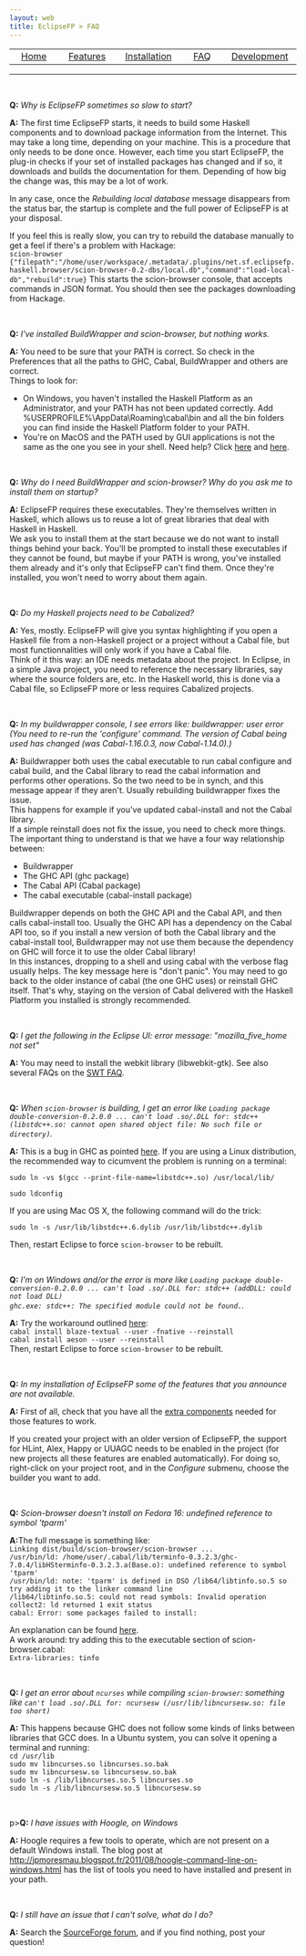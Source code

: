 ```yaml
---
layout: web
title: EclipseFP > FAQ
---
```


<!-- The list of elements -->
<center>
<table id="tableofcontents">
  <tr>
    <td width="160px" align="center" class="toc"><a href="index.html">Home</a></td>
    <td width="160px" align="center" class="toc"><a href="features.html">Features</a></td>
    <td width="160px" align="center" class="toc"><a href="install.html">Installation</a></td>
    <td width="160px" align="center" class="toc selected"><a href="faq.html">FAQ</a></td>
    <td width="160px" align="center" class="toc"><a href="dev.html">Development</a></td>
  </tr>
</table>
</center>
<hr />
<br />
<!-- Until here the list -->

<p><b>Q:</b> <i>Why is EclipseFP sometimes so slow to start?</i></p>
<p><b>A:</b> The first time EclipseFP starts, it needs to build some Haskell components and to download package information from the Internet. This may take a long time, depending on your machine. This is a procedure that only needs to be done once. However, each time you start EclipseFP, the plug-in checks if your set of installed packages has changed and if so, it downloads and builds the documentation for them. Depending of how big the change was, this may be a lot of work.</p>
<p>In any case, once the <i>Rebuilding local database</i> message disappears from the status bar, the startup is complete and the full power of EclipseFP is at your disposal.</p>
<p>If you feel this is really slow, you can try to rebuild the database manually to get a feel if there's a problem with Hackage:<br/>
<code>scion-browser</code>
<code>{"filepath":"/home/user/workspace/.metadata/.plugins/net.sf.eclipsefp.haskell.browser/scion-browser-0.2-dbs/local.db","command":"load-local-db","rebuild":true}</code>
This starts the scion-browser console, that accepts commands in JSON format. You should then see the packages downloading from Hackage.</p>
<br />

<p><b>Q:</b> <i>I've installed BuildWrapper and scion-browser, but nothing works.</i></p>
<p><b>A:</b> You need to be sure that your PATH is correct. So check in the Preferences that all the paths to GHC, Cabal, BuildWrapper and others are correct.<br/>
Things to look for:
<ul>
<li>On Windows, you haven't installed the Haskell Platform as an Administrator, and your PATH has not been updated correctly. Add %USERPROFILE%\AppData\Roaming\cabal\bin and all the bin folders you can find inside the Haskell Platform folder to your PATH.</li>
<li>You're on MacOS and the PATH used by GUI applications is not the same as the one you see in your shell. Need help? Click <a href="http://leohacker.wordpress.com/2011/12/05/add-your-path-into-path-for-gui-application-for-macos/">here</a> and <a href="http://serverfault.com/questions/16355/how-to-set-global-path-on-os-x">here</a>.</li>
</ul></p>
<br/>

<p><b>Q:</b> <i>Why do I need BuildWrapper and scion-browser? Why do you ask me to install them on startup?</i></p>
<p><b>A:</b> EclipseFP requires these executables. They're themselves written in Haskell, which allows us to reuse a lot of great libraries that deal with Haskell in Haskell.<br/>
We ask you to install them at the start because we do not want to install things behind your back. You'll be prompted to install these executables if they cannot be found, but maybe if your PATH is wrong, you've installed them already and it's only that EclipseFP can't find them.
Once they're installed, you won't need to worry about them again.
</p>
<br/>

<p><b>Q:</b> <i>Do my Haskell projects need to be Cabalized?</i></p>
<p><b>A:</b> Yes, mostly. EclipseFP will give you syntax highlighting if you open a Haskell file from a non-Haskell project or a project without a Cabal file, but most functionnalities will only work if you have a Cabal file.<br/>
Think of it this way: an IDE needs metadata about the project. In Eclipse, in a simple Java project, you need to reference the necessary libraries, say where the source folders are, etc. In the Haskell world, this is done via a Cabal file, so EclipseFP more or less requires Cabalized projects.
</p>
<br/>

<p><b>Q:</b> <i>In my buildwrapper console, I see errors like: buildwrapper: user error (You need to re-run the 'configure' command. The version of Cabal being used has changed (was Cabal-1.16.0.3, now Cabal-1.14.0).)</i></p>
<p><b>A:</b> Buildwrapper both uses the cabal executable to run cabal configure and cabal build, and the Cabal library to read the cabal information and performs other operations. So the two need to be in synch, and this message appear if they aren't. Usually rebuilding buildwrapper fixes the issue.<br/>
This happens for example if you've updated cabal-install and not the Cabal library.<br/>
If a simple reinstall does not fix the issue, you need to check more things. The important thing to understand is that we have a four way relationship between:
<ul>
<li>Buildwrapper</li>
<li>The GHC API (ghc package)</li>
<li>The Cabal API (Cabal package)</li>
<li>The cabal executable (cabal-install package)</li>
</ul>
Buildwrapper depends on both the GHC API and the Cabal API, and then calls cabal-install too. Usually the GHC API has a dependency on the Cabal API too, so if you install a new version of both the Cabal library and the cabal-install tool, Buildwrapper may not use them because the dependency on GHC will force it to use the older Cabal library!
<br/>
In this instances, dropping to a shell and using cabal with the verbose flag usually helps. The key message here is "don't panic". You may need to go back to the older instance of cabal (the one GHC uses) or reinstall GHC itself. That's why, staying on the version of Cabal delivered with the Haskell Platform you installed is strongly recommended.
</p>
<br/>

<p><b>Q:</b> <i>I get the following in the Eclipse UI: error message: &quot;mozilla_five_home not set&quot;</i></p>
<p><b>A:</b> You may need to install the webkit library (libwebkit-gtk). See also several FAQs on the <a href="http://www.eclipse.org/swt/faq.php#browserlinuxrcp">SWT FAQ</a>.
</p>
<br/>

<p><b>Q:</b> <i>When <code>scion-browser</code> is building, I get an error like <code>Loading package double-conversion-0.2.0.0 ... can't load .so/.DLL for: stdc++ (libstdc++.so: cannot open shared object file: No such file or directory)</code>.</i></p>
<p><b>A:</b> This is a bug in GHC as pointed <a href="http://hackage.haskell.org/trac/ghc/ticket/5289">here</a>. If you are using a Linux distribution, the recommended way to cicumvent the problem is running on a terminal:
<p><code>sudo ln -vs $(gcc --print-file-name=libstdc++.so) /usr/local/lib/<br />
sudo ldconfig</code></p>
If you are using Mac OS X, the following command will do the trick:
<p><code>sudo ln -s /usr/lib/libstdc++.6.dylib /usr/lib/libstdc++.dylib</code></p>
Then, restart Eclipse to force <code>scion-browser</code> to be rebuilt.
</p>
<br />

<p><b>Q:</b> <i>I'm on Windows and/or the error is more like <code>Loading package double-conversion-0.2.0.0 ... can't load .so/.DLL for: stdc++ (addDLL: could not load DLL)
ghc.exe: stdc++: The specified module could not be found.</code>.</i></p>
<p><b>A:</b> Try the workaround outlined <a href="https://github.com/mailrank/blaze-textual#readme">here</a>:<br />
<code>cabal install blaze-textual --user -fnative --reinstall</code><br />
<code>cabal install aeson --user --reinstall</code><br />
Then, restart Eclipse to force <code>scion-browser</code> to be rebuilt.
</p>
<br />

<p><b>Q:</b> <i>In my installation of EclipseFP some of the features that you announce are not available.</i></p>
<p><b>A:</b> First of all, check that you have all the <a href="install.html#extra">extra components</a> needed for those features to work.</p>
<p>If you created your project with an older version of EclipseFP, the support for HLint, Alex, Happy or UUAGC needs to be enabled in the project (for new projects all these features are enabled automatically). For doing so, right-click on your project root, and in the <i>Configure</i> submenu, choose the builder you want to add.</p>

<br />

<p><b>Q:</b> <i>Scion-browser doesn't install on Fedora 16: undefined reference to symbol 'tparm'</i></p>
<p><b>A:</b>The full message is something like:<br />
<code>Linking dist/build/scion-browser/scion-browser ...</code><br />
<code>/usr/bin/ld: /home/user/.cabal/lib/terminfo-0.3.2.3/ghc-7.0.4/libHSterminfo-0.3.2.3.a(Base.o): undefined reference to symbol 'tparm'</code><br />
<code>/usr/bin/ld: note: 'tparm' is defined in DSO /lib64/libtinfo.so.5 so try adding it to the linker command line</code><br />
<code>/lib64/libtinfo.so.5: could not read symbols: Invalid operation</code><br />
<code>collect2: ld returned 1 exit status</code><br />
<code>cabal: Error: some packages failed to install:</code><br />
</p>
<p>
An explanation can be found <a href="http://lists.fedoraproject.org/pipermail/devel/2010-March/133601.html">here</a>. 
<br />A work around: try adding this to the executable section of scion-browser.cabal:<br />
<code>Extra-libraries: tinfo</code>
</p>

<br />

<p><b>Q:</b> <i>I get an error about <code>ncurses</code> while compiling <code>scion-browser</code>: something like <code>can't load .so/.DLL for: ncursesw (/usr/lib/libncursesw.so: file too short)</code></i></p>
<p><b>A:</b> This happens because GHC does not follow some kinds of links between libraries that GCC does. In a Ubuntu system, you can solve it opening a terminal and running:<br />
<code>cd /usr/lib</code><br />
<code>sudo mv libncurses.so libncurses.so.bak</code><br />
<code>sudo mv libncursesw.so libncursesw.so.bak</code><br />
<code>sudo ln -s /lib/libncurses.so.5 libncurses.so</code><br />
<code>sudo ln -s /lib/libncursesw.so.5 libncursesw.so</code><br />
</p>

<br />

p><b>Q:</b> <i>I have issues with Hoogle, on Windows</i></p>
<p><b>A:</b> Hoogle requires a few tools to operate, which are not present on a default Windows install. The blog post at <a href="http://jpmoresmau.blogspot.fr/2011/08/hoogle-command-line-on-windows.html">http://jpmoresmau.blogspot.fr/2011/08/hoogle-command-line-on-windows.html</a> has the list of tools you need to have installed and present in your path.</p>

<br />

<p><b>Q:</b> <i>I still have an issue that I can't solve, what do I do?</i></p>
<p><b>A:</b> Search the <a href="http://sourceforge.net/projects/eclipsefp/forums/forum/371922">SourceForge forum</a>, and if you find nothing, post your question!</p>



